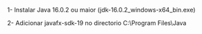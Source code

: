 1- Instalar Java 16.0.2 ou maior (jdk-16.0.2_windows-x64_bin.exe)

2- Adicionar javafx-sdk-19 no directorio C:\Program Files\Java
